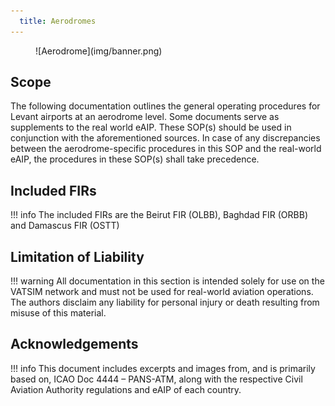 ```yaml
---
  title: Aerodromes
---
```

<figure markdown>
![Aerodrome](img/banner.png)
</figure>

## Scope
The following documentation outlines the general operating procedures for Levant airports at an aerodrome level. Some documents serve as supplements to the real world eAIP. These SOP(s) should be used in conjunction with the aforementioned sources. In case of any discrepancies between the aerodrome-specific procedures in this SOP and the real-world eAIP, the procedures in these SOP(s) shall take precedence.

## Included FIRs
!!! info
    The included FIRs are the Beirut FIR (OLBB), Baghdad FIR (ORBB) and Damascus FIR (OSTT)

## Limitation of Liability
!!! warning
    All documentation in this section is intended solely for use on the VATSIM network and must not be used for real-world aviation operations. The authors disclaim any liability for personal injury or death resulting from misuse of this material.

## Acknowledgements
!!! info
    This document includes excerpts and images from, and is primarily based on, ICAO Doc 4444 – PANS-ATM, along with the respective Civil Aviation Authority regulations and eAIP of each country.



